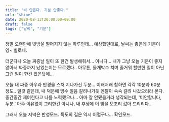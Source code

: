 ```yaml
---
title: "비 안온다. 기분 안좋다."
url: "shine"
date: 2020-08-13T20:00:00+09:00
draft: false
tags: ["날씨", "기분"]
---
```

정말 오랜만에 빗방울 떨어지지 않는 하루인데...
예상했던대로, 날씨는 좋은데 기분이 영~ 별로네.

더군다나 오늘 짜증날 일이 또 한건 발생해줘서...
아니다... 내가 그냥 오늘 기분이 좋지 않아서 짜증까지 났었는지는 모르겠다..
아무튼, 물개박수 치며 즐거워 할만한 일이 아닌 그런 일이 한건 있은탓에...

오늘 내 짜증 아우라 반경을 스쳐 지나가신 두분...
이래저래 합하면 각각 10분과 60분 정도.. 일것 같은데,
내 덕분에 빙수 얼음 갈려나가듯 멘탈이 슥슥 갈려 나갔으리라 본다.
중간중간 제어한다고 나름 노력했으나... 아마 잘 안됐을거라 생각되는데,
'미안합니다, 두분.' 아주 이유없이 그리한건 아니나, 내 후생에 이 빚을 모조리 값아 드리리다...

그래서 오늘 저녁은 반성모드. 득도의 길은 역시 어렵구나... 확인모드.
